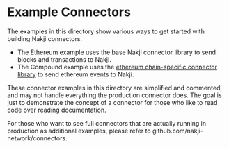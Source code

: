 # Example Connectors

The examples in this directory show various ways to get started with building Nakji connectors.

- The Ethereum example uses the base Nakji connector library to send blocks and transactions to Nakji.
- The Compound example uses the [ethereum chain-specific connector library](../chain) to send ethereum events to Nakji.

These connector examples in this directory are simplified and commented, and may not handle everything the production connector does. The goal is just to demonstrate the concept of a connector for those who like to read code over reading documentation.

For those who want to see full connectors that are actually running in production as additional examples, please refer to github.com/nakji-network/connectors.


